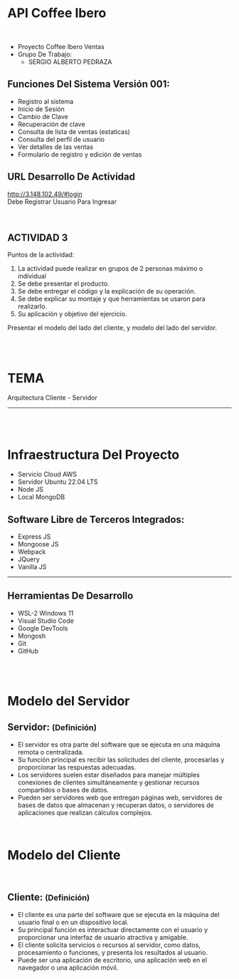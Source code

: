 # API Coffee Ibero
<br/>

* Proyecto Coffee Ibero Ventas
* Grupo De Trabajo:
    *  SERGIO ALBERTO PEDRAZA

Funciones Del Sistema Versión 001:
---
* Registro al sistema
* Inicio de Sesión
* Cambio de Clave
* Recuperación de clave
* Consulta de lista de ventas (estaticas)
* Consulta del perfil de usuario
* Ver detalles de las ventas
* Formulario de registro y edición de ventas

URL Desarrollo De Actividad 
----
http://3.148.102.49/#login    
Debe Registrar Usuario Para Ingresar


<br/>

ACTIVIDAD 3
---
Puntos de la actividad:        
1. La actividad puede realizar en grupos de 2 personas máximo o individual
2. Se debe presentar el producto.
3. Se debe entregar el código y la explicación de su operación.
4. Se debe explicar su montaje y que herramientas se usaron para realizarlo.
5. Su aplicación y objetivo del ejercicio.      
   
Presentar el modelo del lado del cliente, y modelo del lado del servidor.


<br/>
<br/>

TEMA
===
Arquitectura Cliente - Servidor
***

<br/>
<br/>

Infraestructura Del Proyecto
====

+ Servicio Cloud AWS       
+ Servidor Ubuntu 22.04 LTS
+ Node JS
+ Local MongoDB

Software Libre de Terceros Integrados:
---

+ Express JS
+ Mongoose JS
+ Webpack
+ JQuery
+ Vanilla JS
***

Herramientas De Desarrollo
---
* WSL-2 Windows 11
* Visual Studio Code
* Google DevTools
* Mongosh
* Git 
* GitHub 

<br/>
<br/>

Modelo del Servidor
===


Servidor: <small>(Definición)</small>
----
   - El servidor es otra parte del software que se ejecuta en una máquina remota o centralizada.
   - Su función principal es recibir las solicitudes del cliente, procesarlas y proporcionar las respuestas adecuadas.
   - Los servidores suelen estar diseñados para manejar múltiples conexiones de clientes simultáneamente y gestionar recursos compartidos o bases de datos.
   - Pueden ser servidores web que entregan páginas web, servidores de bases de datos que almacenan y recuperan datos, o servidores de aplicaciones que realizan cálculos complejos.

<br/>

Modelo del Cliente
===

<br/>

Cliente: <small>(Definición)</small>
---
   - El cliente es una parte del software que se ejecuta en la máquina del usuario final o en un dispositivo local.
   - Su principal función es interactuar directamente con el usuario y proporcionar una interfaz de usuario atractiva y amigable.
   - El cliente solicita servicios o recursos al servidor, como datos, procesamiento o funciones, y presenta los resultados al usuario.
   - Puede ser una aplicación de escritorio, una aplicación web en el navegador o una aplicación móvil.
